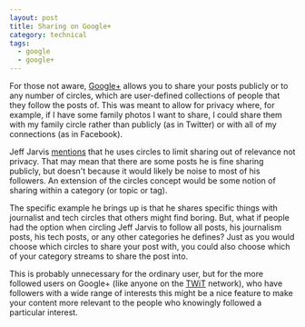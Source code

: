 ```yaml
---
layout: post
title: Sharing on Google+
category: technical
tags:
  - google
  - google+
---
```

For those not aware, [Google+](http://plus.google.com/) allows you to share your posts publicly or to any number of circles, which are user-defined collections of people that they follow the posts of.  This was meant to allow for privacy where, for example, if I have some family photos I want to share, I could share them with my family circle rather than publicly (as in Twitter)  or with all of my connections (as in Facebook).

Jeff Jarvis [mentions](http://www.buzzmachine.com/2011/06/30/social-is-for-sharing-not-hiding/) that he uses circles to limit sharing out of relevance not privacy.  That may mean that there are some posts he is fine sharing publicly, but doesn't because it would likely be noise to most of his followers.  An extension of the circles concept would be some notion of sharing within a category (or topic or tag).

The specific example he brings up is that he shares specific things with journalist and tech circles that others might find boring.  But, what if people had the option when circling Jeff Jarvis to follow all posts, his journalism posts, his tech posts, or any other categories he defines? Just as you would choose which circles to share your post with, you could also choose which of your category streams to share the post into.

This is probably unnecessary for the ordinary user, but for the more followed users on Google+ (like anyone on the [TWiT](http://twit.tv/) network), who have followers with a wide range of interests this might be a nice feature to make your content more relevant to the people who knowingly followed a particular interest.

